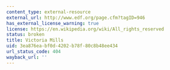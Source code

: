 ```yaml
---
content_type: external-resource
external_url: http://www.edf.org/page.cfm?tagID=946
has_external_license_warning: true
license: https://en.wikipedia.org/wiki/All_rights_reserved
status: broken
title: Victoria Mills
uid: 3ea876ea-bf0d-4202-b78f-80c8b48ee434
url_status_code: 404
wayback_url: ''
---
```


